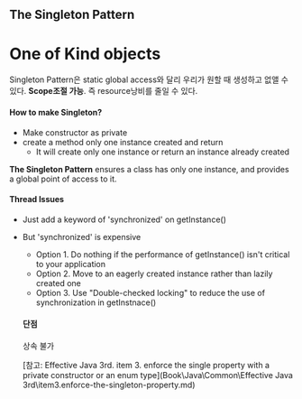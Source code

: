 ## The Singleton Pattern
# One of Kind objects

Singleton Pattern은 static global access와 달리 우리가 원할 때 생성하고 없앨 수 있다. **Scope조절 가능**. 즉 resource낭비를 줄일 수 있다.

#### How to make Singleton?
- Make constructor as private
- create a method only one instance created and return
  - It will create only one instance or return an instance already created

**The Singleton Pattern** ensures a class has only one instance, and provides a global point of access to it.

#### Thread Issues
- Just add a keyword of 'synchronized' on getInstance()
- But 'synchronized' is expensive
  - Option 1. Do nothing if the performance of getInstance() isn't critical to your application
  - Option 2. Move to an eagerly created instance rather than lazily created one
  - Option 3. Use "Double-checked locking" to reduce the use of synchronization in getInstnace()


  #### 단점
  상속 불가


  [참고: Effective Java 3rd. item 3. enforce the single property with a private constructor or an enum type](Book\Java\Common\Effective Java 3rd\item3.enforce-the-singleton-property.md)
